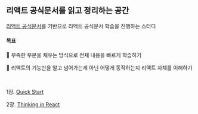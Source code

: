## 리액트 공식문서를 읽고 정리하는 공간

[리액트 공식문서](https://react.dev/)를 기반으로 리액트 공식문서 학습을 진행하는 스터디

#### 목표

🎯 부족한 부분을 채우는 방식으로 전체 내용을 빠르게 학습하기

🎯 리액트의 기능만을 알고 넘어가는게 아닌 어떻게 동작하는지 리액트 자체를 이해하기

<br>

1장. [Quick Start](https://github.com/bread1022/TIL/blob/master/react/React-dev/01_Quick%20Start.md)


2장. [Thinking in React](https://github.com/bread1022/TIL/blob/master/react/React-dev/02_Thinking%20in%20Reactt.md)
